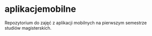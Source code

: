 # aplikacjemobilne

Repozytorium do zajęć z aplikacji mobilnych na pierwszym semestrze studiów magisterskich.
